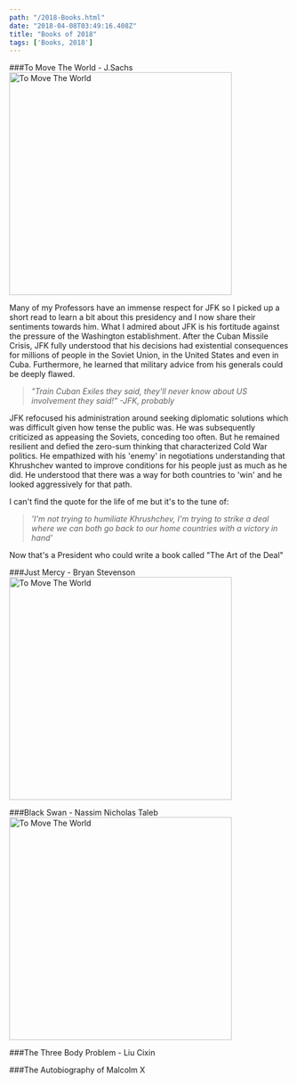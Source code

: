 ```yaml
---
path: "/2018-Books.html"
date: "2018-04-08T03:49:16.408Z"
title: "Books of 2018"
tags: ['Books, 2018']
---
```


###To Move The World - J.Sachs
<a href ="//youtu.be/fcIDQ8fXyqE">
<img src ='https://images.huffingtonpost.com/2013-09-09-TMTWUSCover.jpg' alt ="To Move The World" style="width:400px"/>
</a>

Many of my Professors have an immense respect for JFK so I picked up a short read to learn a bit about this presidency and I now share their sentiments towards him. What I admired about JFK is his fortitude against the pressure of the Washington establishment. After the Cuban Missile Crisis, JFK fully understood that his decisions had existential consequences for millions of people in the Soviet Union, in the United States and even in Cuba. Furthermore, he learned that military advice from his generals could be deeply flawed.

>*"Train Cuban Exiles they said, they'll never know about US involvement they said!" -JFK, probably*

JFK refocused his administration around seeking diplomatic solutions which was difficult given how tense the public was. He was subsequently criticized as appeasing the Soviets, conceding too often. But he remained resilient and defied the zero-sum thinking that characterized Cold War politics. He empathized with his 'enemy' in negotiations understanding that Khrushchev wanted to improve conditions for his people just as much as he did. He understood that there was a way for both countries to 'win' and he looked aggressively for that path.

I can't find the quote for the life of me but it's to the tune of:
>*'I'm not trying to humiliate Khrushchev, I'm trying to strike a deal where we can both go back to our home countries with a victory in hand'*

Now that's a President who could write a book called "The Art of the Deal"

###Just Mercy - Bryan Stevenson
<a href="//youtu.be/x5DfVmtKgzw">
<img src ='https://assets.uua.org/sites/live-new.uua.org/files/styles/scaled_960_wide/public/justmercy-web-cropped_0.jpg' alt ="To Move The World" style="width:400px"/>
</a>

###Black Swan - Nassim Nicholas Taleb
<img src ='http://www.inboundandagile.com/wp-content/uploads/2012/10/Black-Swan-226x348.jpg' alt ="To Move The World" style="width:400px"/>


###The Three Body Problem - Liu Cixin

###The Autobiography of Malcolm X
